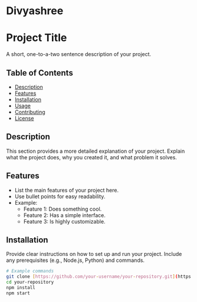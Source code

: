 # Divyashree
# Project Title

A short, one-to-a-two sentence description of your project.

## Table of Contents
- [Description](#description)
- [Features](#features)
- [Installation](#installation)
- [Usage](#usage)
- [Contributing](#contributing)
- [License](#license)

## Description
This section provides a more detailed explanation of your project. Explain what the project does, why you created it, and what problem it solves.

## Features
- List the main features of your project here.
- Use bullet points for easy readability.
- Example: 
    - Feature 1: Does something cool.
    - Feature 2: Has a simple interface.
    - Feature 3: Is highly customizable.

## Installation
Provide clear instructions on how to set up and run your project. Include any prerequisites (e.g., Node.js, Python) and commands.
```bash
# Example commands
git clone [https://github.com/your-username/your-repository.git](https://github.com/your-username/your-repository.git)
cd your-repository
npm install
npm start
